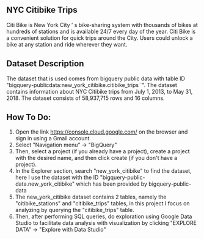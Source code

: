## NYC Citibike Trips
Citi Bike is New York City ’ s bike-sharing system with thousands of bikes at hundreds of stations and is available 24/7 every day of the year. Citi Bike is a convenient solution for quick trips around the City. Users could unlock a bike at any station and ride wherever they want.
## Dataset Description 
The dataset that is used comes from bigquery public data with table ID "bigquery-publicdata:new_york_citibike.citibike_trips `". The dataset contains information about NYC Citibike trips from July 1, 2013, to May 31, 2018. The dataset consists of 58,937,715 rows and 16 columns.
## How To Do: 
1. Open the link https://console.cloud.google.com/ on the browser and sign in using a Gmail account
2. Select "Navigation menu" -> "BigQuery"
3. Then, select a project (if you already have a project), create a project with the desired name, and then click create (if you don't have a project).
4. In the Explorer section, search "new_york_citibike" to find the dataset, here I use the dataset with the ID "bigquery-public-data.new_york_citibike" which has been provided by bigquery-public-data
5. The new_york_citibike dataset contains 2 tables, namely the "citibike_stations" and "citibike_trips" tables, in this project I focus on analyzing by querying the "citibike_trips" table.
6. Then, after performing SQL queries, do exploration using Google Data Studio to facilitate data analysis with visualization by clicking "EXPLORE DATA" -> "Explore with Data Studio"
